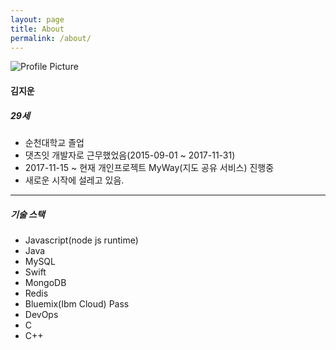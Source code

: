 ```yaml
---
layout: page
title: About
permalink: /about/
---
```


<img src="{{ site.baseurl }}/assets/profile-placeholder.jpeg" title="Profile Picture" class="profile">

#### 김지운
##### 29세

- 순천대학교 졸업
- 댓츠잇 개발자로 근무했었음(2015-09-01 ~ 2017-11-31)
- 2017-11-15 ~ 현재 개인프로젝트 MyWay(지도 공유 서비스) 진행중
- 새로운 시작에 설레고 있음.

---

##### 기술 스택

- Javascript(node js runtime)
- Java
- MySQL
- Swift
- MongoDB
- Redis
- Bluemix(Ibm Cloud) Pass
- DevOps
- C
- C++
